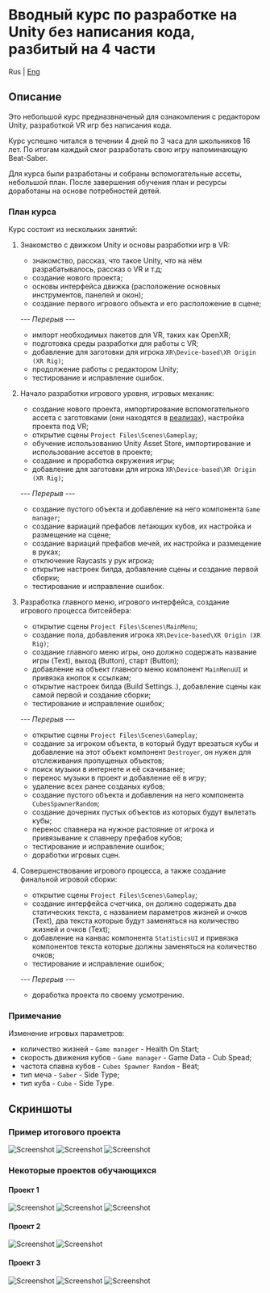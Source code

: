 # Вводный курс по разработке на Unity без написания кода, разбитый на 4 части

Rus | [Eng][link_on_readme_eng]

## Описание

Это небольшой курс предназвначеный для ознакомления с редактором Unity, разработкой VR игр без написания кода.

Курс успешно читался в течении 4 дней по 3 часа для школьников 16 лет. По итогам каждый смог разработать свою игру напоминающую Beat-Saber.

Для курса были разработаны и собраны вспомогательные ассеты, небольшой план. После завершения обучения план и ресурсы доработаны на основе потребностей детей.

### План курса

Курс состоит из нескольких занятий:

1. Знакомство с движком Unity и основы разработки игр в VR:
   - знакомство, рассказ, что такое Unity, что на нём разрабатывалось, рассказ о VR и т.д;
   - создание нового проекта;
   - основы интерфейса движка (расположение основных инструментов, панелей и окон);
   - создание первого игрового объекта и его расположение в сцене;

   *--- Перерыв ---*

   - импорт необходимых пакетов для VR, таких как OpenXR;
   - подготовка среды разработки для работы с VR;
   - добавление для заготовки для игрока ``XR\Device-based\XR Origin (XR Rig)``;
   - продолжение работы с редактором Unity;
   - тестирование и исправление ошибок.

2. Начало разработки игрового уровня, игровых механик:
   - создание нового проекта, импортирование вспомогательного ассета с заготовками (они находятся в [реализах][releases]), настройка проекта под VR;
   - открытие сцены ``Project Files\Scenes\Gameplay``;
   - обучение использованию Unity Asset Store, импортирование и использование ассетов в проекте;
   - создание и проработка окружения игры;
   - добавление для заготовки для игрока ``XR\Device-based\XR Origin (XR Rig)``;

   *--- Перерыв ---*

   - создание пустого объекта и добавление на него компонента ``Game manager``;
   - создание вариаций префабов летающих кубов, их настройка и размещение на сцене;
   - создание вариаций префабов мечей, их настройка и размещение в руках;
   - отключение Raycasts у рук игрока;
   - открытие настроек билда, добавление сцены и создание первой сборки;
   - тестирование и исправление ошибок.

3. Разработка главного меню, игрового интерфейса, создание игрового процесса битсейбера:
   - открытие сцены ``Project Files\Scenes\MainMenu``;
   - создание пола, добавления игрока ``XR\Device-based\XR Origin (XR Rig)``;
   - создание главного меню игры, оно должно содержать название игры (Text), выход (Button), старт (Button);
   - добавление на объект главного меню компонент ``MainMenuUI`` и привязка кнопок к ссылкам;
   - открытие настроек билда (Build Settings..), добавление сцены как самой первой и создание сборки;
   - тестирование и исправление ошибок;

   *--- Перерыв ---*

   - открытие сцены ``Project Files\Scenes\Gameplay``;
   - создание за игроком объекта, в который будут врезаться кубы и добавление на этот объект компонент ``Destroyer``, он нужен для отслеживания пропущеных объектов;
   - поиск музыки в интернете и её скачивание;
   - перенос музыки в проект и добавление её в игру;
   - удаление всех ранее созданых кубов;
   - создание пустого объекта и добавления на него компонента ``CubesSpawnerRandom``;
   - создание дочерних пустых объектов из которых будут вылетать кубы;
   - перенос спавнера на нужное растояние от игрока и привязывание к спавнеру префабов кубов;
   - тестирование и исправление ошибок;
   - доработки игровых сцен.

4. Совершенствование игрового процесса, а также создание финальной игровой сборки:
   - открытие сцены ``Project Files\Scenes\Gameplay``;
   - создание интерфейса счетчика, он должно содержать два статических текста, с названием параметров жизней и очков (Text), два текста которые будут заменяться на количество жизней и очков (Text);
   - добавление на канвас компонента ``StatisticsUI`` и привязка компонентов текста которые должны заменяться на количество очков;
   - тестирование и исправление ошибок;

   *--- Перерыв ---*

   - доработка проекта по своему усмотрению.

### Примечание

Изменение игровых параметров:

- количество жизней - ``Game manager`` - Health On Start;
- скорость движения кубов - ``Game manager`` - Game Data - Cub Spead;
- частота спавна кубов - ``Cubes Spawner Random`` - Beat;
- тип меча - ``Saber`` - Side Type;
- тип куба - ``Cube`` - Side Type.

## Скриншоты

### Пример итогового проекта

![Screenshot](../../resources/images/game_example/screenshot_1.png)
![Screenshot](../../resources/images/game_example/screenshot_2.png)
![Screenshot](../../resources/images/game_example/screenshot_3.png)

### Некоторые проектов обучающихся

#### Проект 1

![Screenshot](../../resources/images/student_games/game_1/screenshot_1.png)
![Screenshot](../../resources/images/student_games/game_1/screenshot_2.png)
![Screenshot](../../resources/images/student_games/game_1/screenshot_3.png)

#### Проект 2

![Screenshot](../../resources/images/student_games/game_2/screenshot_1.png)
![Screenshot](../../resources/images/student_games/game_2/screenshot_2.png)

#### Проект 3

![Screenshot](../../resources/images/student_games/game_3/screenshot_1.png)
![Screenshot](../../resources/images/student_games/game_3/screenshot_2.png)
![Screenshot](../../resources/images/student_games/game_3/screenshot_2.png)

<!-- Links -->

[releases]: https://github.com/ShutovKS/Learn_Unity-Beat_Saber/releases
[link_on_readme_eng]: ../../README.md

